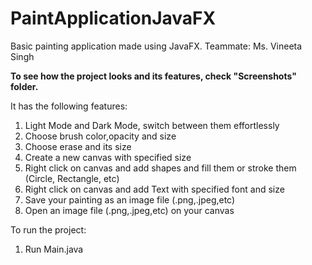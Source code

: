 # PaintApplicationJavaFX
Basic painting application made using JavaFX.
Teammate: Ms. Vineeta Singh

**To see how the project looks and its features, check "Screenshots" folder.**

It has the following features:
1) Light Mode and Dark Mode, switch between them effortlessly
2) Choose brush color,opacity and size
3) Choose erase and its size
4) Create a new canvas with specified size
5) Right click on canvas and add shapes and fill them or stroke them (Circle, Rectangle, etc)
6) Right click on canvas and add Text with specified font and size
7) Save your painting as an image file (.png,.jpeg,etc)
8) Open an image file (.png,.jpeg,etc) on your canvas

To run the project:
1) Run Main.java
